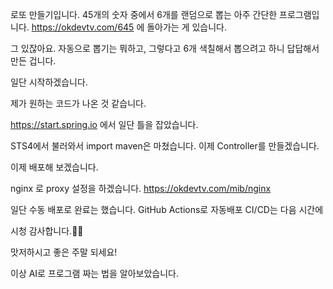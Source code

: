 로또 만들기입니다.
45개의 숫자 중에서 6개를 랜덤으로 뽑는 아주 간단한 프로그램입니다.
https://okdevtv.com/645 에 돌아가는 게 있습니다.

그 있잖아요. 자동으로 뽑기는 뭐하고, 그렇다고 6개 색칠해서 뽑으려고 하니 답답해서 만든 겁니다.

일단 시작하겠습니다.

제가 원하는 코드가 나온 것 같습니다.

https://start.spring.io 에서 일단 틀을 잡았습니다.

STS4에서 불러와서 import maven은 마쳤습니다.
이제 Controller를 만들겠습니다.


이제 배포해 보겠습니다.

nginx 로 proxy 설정을 하겠습니다.
https://okdevtv.com/mib/nginx

일단 수동 배포로 완료는 했습니다.
GitHub Actions로 자동배포 CI/CD는 다음 시간에

시청 감사합니다.🙇‍♂️

맛저하시고 좋은 주말 되세요!

이상 AI로 프로그램 짜는 법을 알아보았습니다.
